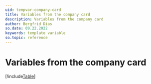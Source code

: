 ```yaml
---
uid: tempvar-company-card
title: Variables from the company card
description: Variables from the company card
author: Bergfrid Dias
so.date: 09.22.2022
keywords: template variable
so.topic: reference
---
```


# Variables from the company card

[!include[Table](../../../../common/includes/variable/table-company.md)]
